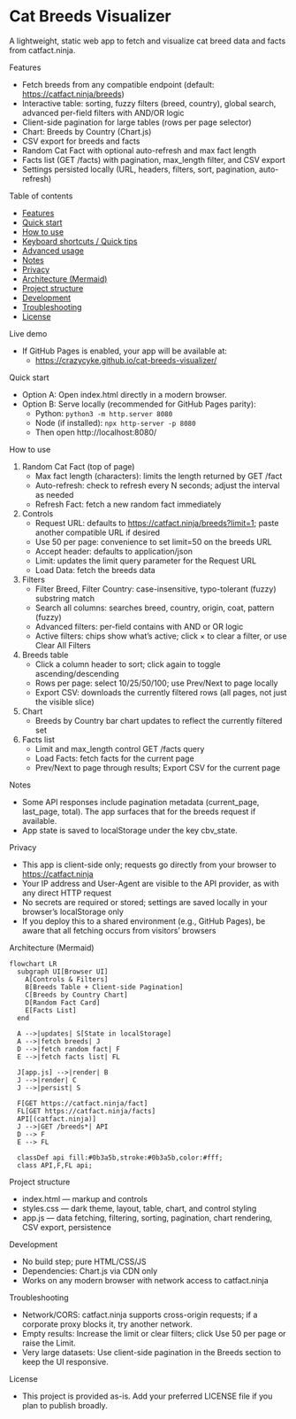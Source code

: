 # Cat Breeds Visualizer

A lightweight, static web app to fetch and visualize cat breed data and facts from catfact.ninja.

Features
- Fetch breeds from any compatible endpoint (default: https://catfact.ninja/breeds)
- Interactive table: sorting, fuzzy filters (breed, country), global search, advanced per-field filters with AND/OR logic
- Client-side pagination for large tables (rows per page selector)
- Chart: Breeds by Country (Chart.js)
- CSV export for breeds and facts
- Random Cat Fact with optional auto-refresh and max fact length
- Facts list (GET /facts) with pagination, max_length filter, and CSV export
- Settings persisted locally (URL, headers, filters, sort, pagination, auto-refresh)

Table of contents
- [Features](#features)
- [Quick start](#quick-start)
- [How to use](#how-to-use)
- [Keyboard shortcuts / Quick tips](#keyboard-shortcuts--quick-tips)
- [Advanced usage](#advanced-usage)
- [Notes](#notes)
- [Privacy](#privacy)
- [Architecture (Mermaid)](#architecture-mermaid)
- [Project structure](#project-structure)
- [Development](#development)
- [Troubleshooting](#troubleshooting)
- [License](#license)

Live demo
- If GitHub Pages is enabled, your app will be available at:
  - https://crazycyke.github.io/cat-breeds-visualizer/

Quick start
- Option A: Open index.html directly in a modern browser.
- Option B: Serve locally (recommended for GitHub Pages parity):
  - Python: `python3 -m http.server 8080`
  - Node (if installed): `npx http-server -p 8080`
  - Then open http://localhost:8080/

How to use
1) Random Cat Fact (top of page)
   - Max fact length (characters): limits the length returned by GET /fact
   - Auto-refresh: check to refresh every N seconds; adjust the interval as needed
   - Refresh Fact: fetch a new random fact immediately
2) Controls
   - Request URL: defaults to https://catfact.ninja/breeds?limit=1; paste another compatible URL if desired
   - Use 50 per page: convenience to set limit=50 on the breeds URL
   - Accept header: defaults to application/json
   - Limit: updates the limit query parameter for the Request URL
   - Load Data: fetch the breeds data
3) Filters
   - Filter Breed, Filter Country: case-insensitive, typo-tolerant (fuzzy) substring match
   - Search all columns: searches breed, country, origin, coat, pattern (fuzzy)
   - Advanced filters: per-field contains with AND or OR logic
   - Active filters: chips show what’s active; click × to clear a filter, or use Clear All Filters
4) Breeds table
   - Click a column header to sort; click again to toggle ascending/descending
   - Rows per page: select 10/25/50/100; use Prev/Next to page locally
   - Export CSV: downloads the currently filtered rows (all pages, not just the visible slice)
5) Chart
   - Breeds by Country bar chart updates to reflect the currently filtered set
6) Facts list
   - Limit and max_length control GET /facts query
   - Load Facts: fetch facts for the current page
   - Prev/Next to page through results; Export CSV for the current page

Notes
- Some API responses include pagination metadata (current_page, last_page, total). The app surfaces that for the breeds request if available.
- App state is saved to localStorage under the key cbv_state.

Privacy
- This app is client-side only; requests go directly from your browser to https://catfact.ninja
- Your IP address and User-Agent are visible to the API provider, as with any direct HTTP request
- No secrets are required or stored; settings are saved locally in your browser’s localStorage only
- If you deploy this to a shared environment (e.g., GitHub Pages), be aware that all fetching occurs from visitors’ browsers

Architecture (Mermaid)
```mermaid
flowchart LR
  subgraph UI[Browser UI]
    A[Controls & Filters]
    B[Breeds Table + Client-side Pagination]
    C[Breeds by Country Chart]
    D[Random Fact Card]
    E[Facts List]
  end

  A -->|updates| S[State in localStorage]
  A -->|fetch breeds| J
  D -->|fetch random fact| F
  E -->|fetch facts list| FL

  J[app.js] -->|render| B
  J -->|render| C
  J -->|persist| S

  F[GET https://catfact.ninja/fact]
  FL[GET https://catfact.ninja/facts]
  API[(catfact.ninja)]
  J -->|GET /breeds*| API
  D --> F
  E --> FL

  classDef api fill:#0b3a5b,stroke:#0b3a5b,color:#fff;
  class API,F,FL api;
```

Project structure
- index.html — markup and controls
- styles.css — dark theme, layout, table, chart, and control styling
- app.js — data fetching, filtering, sorting, pagination, chart rendering, CSV export, persistence

Development
- No build step; pure HTML/CSS/JS
- Dependencies: Chart.js via CDN only
- Works on any modern browser with network access to catfact.ninja

Troubleshooting
- Network/CORS: catfact.ninja supports cross-origin requests; if a corporate proxy blocks it, try another network.
- Empty results: Increase the limit or clear filters; click Use 50 per page or raise the Limit.
- Very large datasets: Use client-side pagination in the Breeds section to keep the UI responsive.

License
- This project is provided as-is. Add your preferred LICENSE file if you plan to publish broadly.

